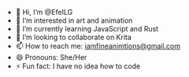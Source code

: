 - 👋 Hi, I’m @EfeILG
- 👀 I’m interested in art and animation
- 🌱 I’m currently learning JavaScript and Rust
- 💞️ I’m looking to collaborate on Krita
- 📫 How to reach me: iamfineanimtions@gmail.com
- 😄 Pronouns: She/Her
- ⚡ Fun fact: I have no idea how to code

<!---
EfeILG/EfeILG is a ✨ special ✨ repository because its `README.md` (this file) appears on your GitHub profile.
You can click the Preview link to take a look at your changes.
--->
